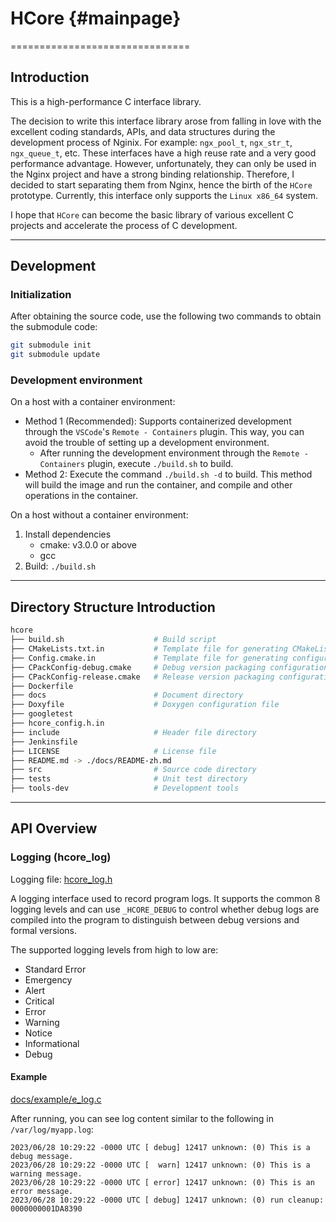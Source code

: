 # HCore {#mainpage}
===============================

## Introduction

This is a high-performance C interface library.

The decision to write this interface library arose from falling in love with the excellent coding standards, APIs, and data structures during the development process of Nginix. For example: `ngx_pool_t`, `ngx_str_t`, `ngx_queue_t`, etc. These interfaces have a high reuse rate and a very good performance advantage. However, unfortunately, they can only be used in the Nginx project and have a strong binding relationship. Therefore, I decided to start separating them from Nginx, hence the birth of the `HCore` prototype. Currently, this interface only supports the `Linux x86_64` system.

I hope that `HCore` can become the basic library of various excellent C projects and accelerate the process of C development.

---

## Development

### Initialization

After obtaining the source code, use the following two commands to obtain the submodule code:

```bash
git submodule init
git submodule update
```

### Development environment

On a host with a container environment:

- Method 1 (Recommended): Supports containerized development through the `VSCode`'s `Remote - Containers` plugin. This way, you can avoid the trouble of setting up a development environment.
    - After running the development environment through the `Remote - Containers` plugin, execute `./build.sh` to build.
- Method 2: Execute the command `./build.sh -d` to build. This method will build the image and run the container, and compile and other operations in the container.

On a host without a container environment:

1. Install dependencies
    - cmake: v3.0.0 or above
    - gcc
2. Build: `./build.sh`

---

## Directory Structure Introduction

```sh
hcore
├── build.sh                    # Build script
├── CMakeLists.txt.in           # Template file for generating CMakeLists.txt
├── Config.cmake.in             # Template file for generating configuration information (Config.cmake)
├── CPackConfig-debug.cmake     # Debug version packaging configuration file
├── CPackConfig-release.cmake   # Release version packaging configuration file
├── Dockerfile
├── docs                        # Document directory
├── Doxyfile                    # Doxygen configuration file
├── googletest
├── hcore_config.h.in
├── include                     # Header file directory
├── Jenkinsfile
├── LICENSE                     # License file
├── README.md -> ./docs/README-zh.md
├── src                         # Source code directory
├── tests                       # Unit test directory
├── tools-dev                   # Development tools
```

---

## API Overview

### Logging (hcore_log)

Logging file: [hcore_log.h](./include/hcore_log.h)

A logging interface used to record program logs. It supports the common 8 logging levels and can use `_HCORE_DEBUG` to control whether debug logs are compiled into the program to distinguish between debug versions and formal versions.

The supported logging levels from high to low are:

- Standard Error
- Emergency
- Alert
- Critical
- Error
- Warning
- Notice
- Informational
- Debug

#### Example

[docs/example/e_log.c](./docs/example/e_log.c)

After running, you can see log content similar to the following in `/var/log/myapp.log`:

```text
2023/06/28 10:29:22 -0000 UTC [ debug] 12417 unknown: (0) This is a debug message.
2023/06/28 10:29:22 -0000 UTC [  warn] 12417 unknown: (0) This is a warning message.
2023/06/28 10:29:22 -0000 UTC [ error] 12417 unknown: (0) This is an error message.
2023/06/28 10:29:22 -0000 UTC [ debug] 12417 unknown: (0) run cleanup: 0000000001DA8390
```

